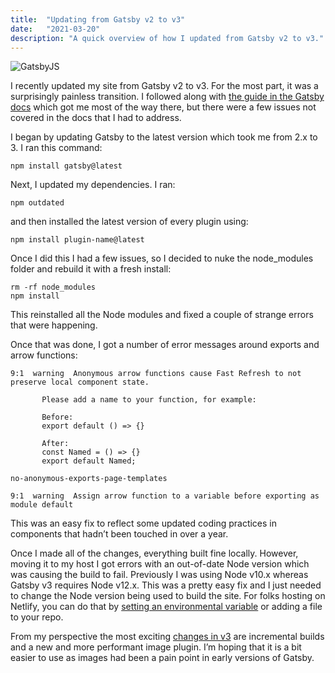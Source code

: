 ```yaml
---
title:  "Updating from Gatsby v2 to v3"
date:   "2021-03-20"
description: "A quick overview of how I updated from Gatsby v2 to v3."
---
```


![GatsbyJS](./../../gatsbyjs.png)

I recently updated my site from Gatsby v2 to v3. For the most part, it was a surprisingly painless transition. I followed along with [the guide in the Gatsby docs](https://www.gatsbyjs.com/docs/reference/release-notes/migrating-from-v2-to-v3/) which got me most of the way there, but there were a few issues not covered in the docs that I had to address.

I began by updating Gatsby to the latest version which took me from 2.x to 3. I ran this command:

```
npm install gatsby@latest
```

Next, I updated my dependencies. I ran:

```
npm outdated
```

and then installed the latest version of every plugin using:

```
npm install plugin-name@latest
```

Once I did this I had a few issues, so I decided to nuke the node_modules folder and rebuild it with a fresh install:

```
rm -rf node_modules
npm install
```

This reinstalled all the Node modules and fixed a couple of strange errors that were happening.

Once that was done, I got a number of error messages around exports and arrow functions:

```
9:1  warning  Anonymous arrow functions cause Fast Refresh to not preserve local component state.

       Please add a name to your function, for example:

       Before:
       export default () => {}

       After:
       const Named = () => {}
       export default Named;

no-anonymous-exports-page-templates

9:1  warning  Assign arrow function to a variable before exporting as module default
```

This was an easy fix to reflect some updated coding practices in components that hadn’t been touched in over a year. 

Once I made all of the changes, everything built fine locally. However, moving it to my host I got errors with an out-of-date Node version which was causing the build to fail. Previously I was using Node v10.x whereas Gatsby v3 requires Node v12.x. This was a pretty easy fix and I just needed to change the Node version being used to build the site. For folks hosting on Netlify, you can do that by [setting an environmental variable](https://docs.netlify.com/configure-builds/manage-dependencies/) or adding a file to your repo.

From my perspective the most exciting [changes in v3](https://www.gatsbyjs.com/docs/reference/release-notes/v3.0/) are incremental builds and a new and more performant image plugin. I’m hoping that it is a bit easier to use as images had been a pain point in early versions of Gatsby.